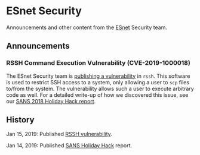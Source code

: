 # ESnet Security

Announcements and other content from the [ESnet](https://es.net) Security team.

## Announcements

### RSSH Command Execution Vulnerability (CVE-2019-1000018)

The ESnet Security team is [publishing a vulnerability](vulnerabilities/20190115_rssh) in `rssh`. This software is used to restrict SSH access to a system, only allowing a user to `scp` files to/from the system. The vulnerability allows such a user to execute arbitrary code as well. For a detailed write-up of how we discovered this issue, see our [SANS 2018 Holiday Hack report](https://software.es.net/sans-holiday-hack-2018/#org55a074b).

## History

Jan 15, 2019: Published [RSSH vulnerability](vulnerabilities/20190115_rssh).

Jan 14, 2019: Published [SANS Holiday Hack](https://software.es.net/sans-holiday-hack-2018/) report.

